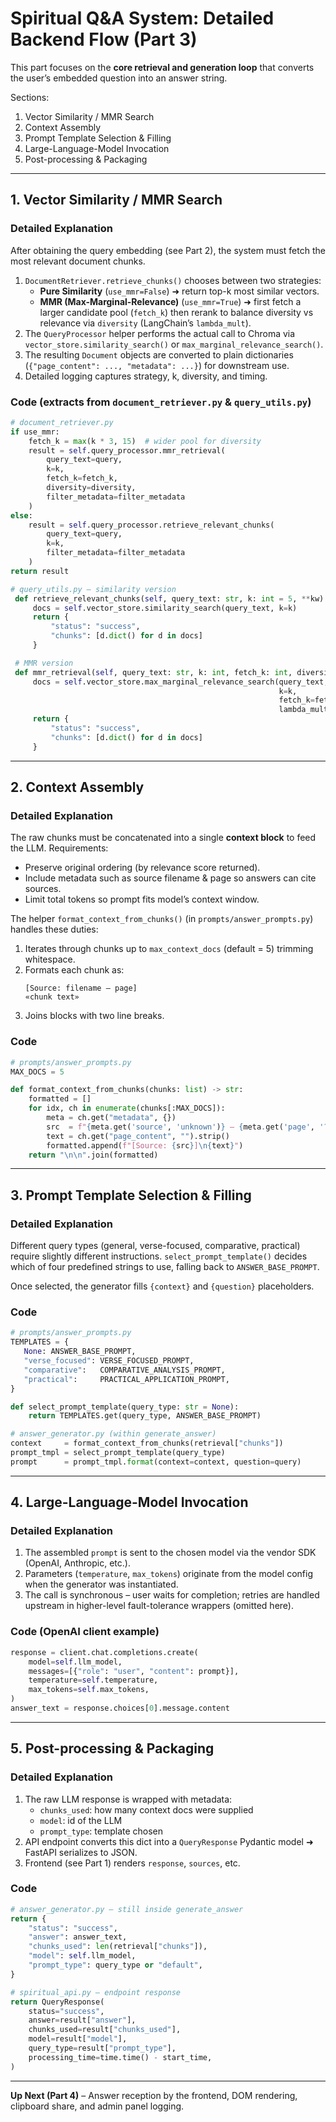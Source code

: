 # Spiritual Q&A System: Detailed Backend Flow (Part 3)

This part focuses on the **core retrieval and generation loop** that converts the user’s embedded question into an answer string.

Sections:
1. Vector Similarity / MMR Search
2. Context Assembly
3. Prompt Template Selection & Filling
4. Large-Language-Model Invocation
5. Post-processing & Packaging

---

## 1. Vector Similarity / MMR Search

### Detailed Explanation
After obtaining the query embedding (see Part 2), the system must fetch the most relevant document chunks.

1. `DocumentRetriever.retrieve_chunks()` chooses between two strategies:
   - **Pure Similarity** (`use_mmr=False`) ➜ return top-k most similar vectors.
   - **MMR (Max-Marginal-Relevance)** (`use_mmr=True`) ➜ first fetch a larger candidate pool (`fetch_k`) then rerank to balance diversity vs relevance via `diversity` (LangChain’s `lambda_mult`).
2. The `QueryProcessor` helper performs the actual call to Chroma via `vector_store.similarity_search()` or `max_marginal_relevance_search()`.
3. The resulting `Document` objects are converted to plain dictionaries (`{"page_content": ..., "metadata": ...}`) for downstream use.
4. Detailed logging captures strategy, k, diversity, and timing.

### Code (extracts from `document_retriever.py` & `query_utils.py`)
```python
# document_retriever.py
if use_mmr:
    fetch_k = max(k * 3, 15)  # wider pool for diversity
    result = self.query_processor.mmr_retrieval(
        query_text=query,
        k=k,
        fetch_k=fetch_k,
        diversity=diversity,
        filter_metadata=filter_metadata
    )
else:
    result = self.query_processor.retrieve_relevant_chunks(
        query_text=query,
        k=k,
        filter_metadata=filter_metadata
    )
return result
```
```python
# query_utils.py – similarity version
 def retrieve_relevant_chunks(self, query_text: str, k: int = 5, **kw):
     docs = self.vector_store.similarity_search(query_text, k=k)
     return {
         "status": "success",
         "chunks": [d.dict() for d in docs]
     }

 # MMR version
 def mmr_retrieval(self, query_text: str, k: int, fetch_k: int, diversity: float, **kw):
     docs = self.vector_store.max_marginal_relevance_search(query_text,
                                                            k=k,
                                                            fetch_k=fetch_k,
                                                            lambda_mult=diversity)
     return {
         "status": "success",
         "chunks": [d.dict() for d in docs]
     }
```

---

## 2. Context Assembly

### Detailed Explanation
The raw chunks must be concatenated into a single **context block** to feed the LLM.  Requirements:
- Preserve original ordering (by relevance score returned).
- Include metadata such as source filename & page so answers can cite sources.
- Limit total tokens so prompt fits model’s context window.

The helper `format_context_from_chunks()` (in `prompts/answer_prompts.py`) handles these duties:
1. Iterates through chunks up to `max_context_docs` (default = 5) trimming whitespace.
2. Formats each chunk as:
   ```
   [Source: filename – page]
   «chunk text»
   ```
3. Joins blocks with two line breaks.

### Code
```python
# prompts/answer_prompts.py
MAX_DOCS = 5

def format_context_from_chunks(chunks: list) -> str:
    formatted = []
    for idx, ch in enumerate(chunks[:MAX_DOCS]):
        meta = ch.get("metadata", {})
        src  = f"{meta.get('source', 'unknown')} – {meta.get('page', '?') }"
        text = ch.get("page_content", "").strip()
        formatted.append(f"[Source: {src}]\n{text}")
    return "\n\n".join(formatted)
```

---

## 3. Prompt Template Selection & Filling

### Detailed Explanation
Different query types (general, verse-focused, comparative, practical) require slightly different instructions.  `select_prompt_template()` decides which of four predefined strings to use, falling back to `ANSWER_BASE_PROMPT`.

Once selected, the generator fills `{context}` and `{question}` placeholders.

### Code
```python
# prompts/answer_prompts.py
TEMPLATES = {
   None: ANSWER_BASE_PROMPT,
   "verse_focused": VERSE_FOCUSED_PROMPT,
   "comparative":   COMPARATIVE_ANALYSIS_PROMPT,
   "practical":     PRACTICAL_APPLICATION_PROMPT,
}

def select_prompt_template(query_type: str = None):
    return TEMPLATES.get(query_type, ANSWER_BASE_PROMPT)
```
```python
# answer_generator.py (within generate_answer)
context     = format_context_from_chunks(retrieval["chunks"])
prompt_tmpl = select_prompt_template(query_type)
prompt      = prompt_tmpl.format(context=context, question=query)
```

---

## 4. Large-Language-Model Invocation

### Detailed Explanation
1. The assembled `prompt` is sent to the chosen model via the vendor SDK (OpenAI, Anthropic, etc.).
2. Parameters (`temperature`, `max_tokens`) originate from the model config when the generator was instantiated.
3. The call is synchronous – user waits for completion; retries are handled upstream in higher-level fault-tolerance wrappers (omitted here).

### Code (OpenAI client example)
```python
response = client.chat.completions.create(
    model=self.llm_model,
    messages=[{"role": "user", "content": prompt}],
    temperature=self.temperature,
    max_tokens=self.max_tokens,
)
answer_text = response.choices[0].message.content
```

---

## 5. Post-processing & Packaging

### Detailed Explanation
1. The raw LLM response is wrapped with metadata:
   - `chunks_used`: how many context docs were supplied
   - `model`: id of the LLM
   - `prompt_type`: template chosen
2. API endpoint converts this dict into a `QueryResponse` Pydantic model ➜ FastAPI serializes to JSON.
3. Frontend (see Part 1) renders `response`, `sources`, etc.

### Code
```python
# answer_generator.py – still inside generate_answer
return {
    "status": "success",
    "answer": answer_text,
    "chunks_used": len(retrieval["chunks"]),
    "model": self.llm_model,
    "prompt_type": query_type or "default",
}
```
```python
# spiritual_api.py – endpoint response
return QueryResponse(
    status="success",
    answer=result["answer"],
    chunks_used=result["chunks_used"],
    model=result["model"],
    query_type=result["prompt_type"],
    processing_time=time.time() - start_time,
)
```

---

**Up Next (Part 4)** – Answer reception by the frontend, DOM rendering, clipboard share, and admin panel logging.
